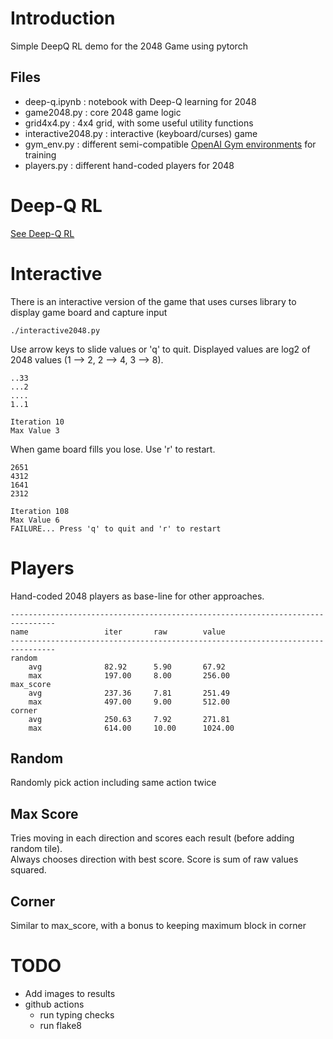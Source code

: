 # Introduction
Simple DeepQ RL demo for the 2048 Game using pytorch

## Files
- deep-q.ipynb : notebook with Deep-Q learning for 2048
- game2048.py : core 2048 game logic
- grid4x4.py : 4x4 grid, with some useful utility functions
- interactive2048.py : interactive (keyboard/curses) game
- gym_env.py : different semi-compatible [OpenAI Gym environments](https://gymnasium.farama.org/) for training
- players.py : different hand-coded players for 2048

# Deep-Q RL
[See Deep-Q RL](doc/deep_q/deep_q.md)

# Interactive
There is an interactive version of the game that uses curses library to display game board and capture input
```
./interactive2048.py
```

Use arrow keys to slide values or 'q' to quit.
Displayed values are log2 of 2048 values (1 --> 2, 2 --> 4, 3 --> 8).
```
..33
...2
....
1..1

Iteration 10
Max Value 3
```

When game board fills you lose.  Use 'r' to restart.
```
2651
4312
1641
2312

Iteration 108
Max Value 6
FAILURE... Press 'q' to quit and 'r' to restart
```

# Players
Hand-coded 2048 players as base-line for other approaches.

```
--------------------------------------------------------------------------------
name                 iter       raw        value     
--------------------------------------------------------------------------------
random              
    avg              82.92      5.90       67.92     
    max              197.00     8.00       256.00    
max_score           
    avg              237.36     7.81       251.49    
    max              497.00     9.00       512.00    
corner              
    avg              250.63     7.92       271.81    
    max              614.00     10.00      1024.00    
```

## Random
Randomly pick action including same action twice

## Max Score

Tries moving in each direction and scores each result (before adding random tile).   
Always chooses direction with best score.
Score is sum of raw values squared.

## Corner

Similar to max_score, with a bonus to keeping maximum block in corner

# TODO
- Add images to results
- github actions
    - run typing checks
    - run flake8
